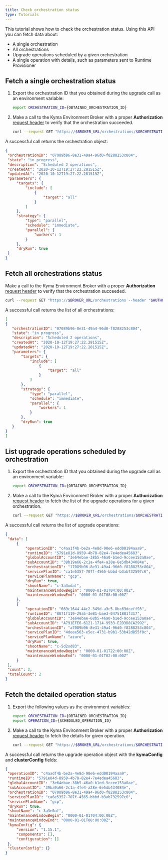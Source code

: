 ```yaml
---
title: Check orchestration status
type: Tutorials
---
```


This tutorial shows how to check the orchestration status. Using this API you can fetch data about:
- A single orchestration
- All orchestrations
- Upgrade operations scheduled by a given orchestration
- A single operation with details, such as parameters sent to Runtime Provisioner

## Fetch a single orchestration status

1. Export the orchestration ID that you obtained during the upgrade call as an environment variable:

   ```bash
   export ORCHESTRATION_ID={OBTAINED_ORCHESTRATION_ID}
   ```

2. Make a call to the Kyma Environment Broker with a proper **Authorization** [request header](#details-authorization) to verify that the orchestration succeeded.

   ```bash
   curl --request GET "https://$BROKER_URL/orchestrations/$ORCHESTRATION_ID --header "$AUTHORIZATION_HEADER""
   ```

A successful call returns the orchestration object:

   ```json
{
    "orchestrationID": "07089b96-8e31-49a4-96d0-f8288253c804",
    "state": "in progress",
    "description": "Scheduled 2 operations",
    "createdAt": "2020-10-12T19:27:22.281515Z",
    "updatedAt": "2020-10-12T19:27:22.281515Z",
    "parameters": {
        "targets": {
            "include": [
                {
                    "target": "all"
                }
            ]
        },
        "strategy": {
            "type": "parallel",
            "schedule": "immediate",
            "parallel": {
                "workers": 1
            }
        },
        "dryRun": true
    }
}
   ```

## Fetch all orchestrations status

Make a call to the Kyma Environment Broker with a proper **Authorization** [request header](#details-authorization) to verify that the orchestration succeeded.

   ```bash
   curl --request GET "https://$BROKER_URL/orchestrations --header "$AUTHORIZATION_HEADER""
   ```

A successful call returns the list of all orchestrations:

   ```json
[
  {
      "orchestrationID": "07089b96-8e31-49a4-96d0-f8288253c804",
      "state": "in progress",
      "description": "Scheduled 2 operations",
      "createdAt": "2020-10-12T19:27:22.281515Z",
      "updatedAt": "2020-10-12T19:27:22.281515Z",
      "parameters": {
          "targets": {
              "include": [
                  {
                      "target": "all"
                  }
              ]
          },
          "strategy": {
              "type": "parallel",
              "schedule": "immediate",
              "parallel": {
                  "workers": 1
              }
          },
          "dryRun": true
      }
  }
]
   ```

## List upgrade operations scheduled by orchestration

1. Export the orchestration ID that you obtained during the upgrade call as an environment variable:

   ```bash
   export ORCHESTRATION_ID={OBTAINED_ORCHESTRATION_ID}
   ```

2. Make a call to the Kyma Environment Broker with a proper **Authorization** [request header](#details-authorization) to fetch the list of the upgrade operations for a given orchestration.

   ```bash
   curl --request GET "https://$BROKER_URL/orchestrations/$ORCHESTRATION_ID/operations --header "$AUTHORIZATION_HEADER""
   ```

A successful call returns the list of upgrade operations:

   ```json
{
    "data": [
        {
            "operationID": "c4aa1f4b-be2a-4e8d-90e6-edd00194aaa9",
            "runtimeID": "5791e81d-8959-4b78-82e4-7e4edea45683",
            "globalAccountID": "3e64ebae-38b5-46a0-b1ed-9ccee153a0ae",
            "subAccountID": "39b19a66-2c1a-4fe4-a28e-6e5db434084e",
            "orchestrationID": "17089b96-8e31-49a4-96d0-f8288253c804",
            "servicePlanID": "ca1e5357-707f-4565-bbbd-b3ab732597c6",
            "servicePlanName": "gcp",
            "dryRun": true,
            "shootName": "c-3a3xdaf",
            "maintenanceWindowBegin": "0000-01-01T04:00:00Z",
            "maintenanceWindowEnd": "0000-01-01T08:00:00Z"
        },
        {
            "operationID": "669c1644-44c2-349d-a3c5-8bc63dceff93",
            "runtimeID": "8071f119-29a5-3e81-bae3-04751881f317",
            "globalAccountID": "3e64ebae-68b5-46a0-b1ed-9ccee153a0ae",
            "subAccountID": "A791EFE6-6121-1714-9933-E2D3D8CA2992",
            "orchestrationID": "a7089b96-8e31-49a4-96d0-f8288253c804",
            "servicePlanID": "4deee563-e5ec-4731-b9b1-53b42d855f0c",
            "servicePlanName": "azure",
            "dryRun": true,
            "shootName": "c-5d2xd83",
            "maintenanceWindowBegin": "0000-01-01T22:00:00Z",
            "maintenanceWindowEnd": "0000-01-01T02:00:00Z"
        }
    ],
    "count": 2,
    "totalCount": 2
}
   ```

## Fetch the detailed operation status

1. Export the following values as the environment variables:

   ```bash
   export ORCHESTRATION_ID={OBTAINED_ORCHESTRATION_ID}
   export OPERATION_ID={SCHEDULED_OPERATION_ID}
   ```

2. Make a call to the Kyma Environment Broker with a proper **Authorization** [request header](#details-authorization) to fetch the details for given operation.

   ```bash
   curl --request GET "https://$BROKER_URL/orchestrations/$ORCHESTRATION_ID/operations/$OPERATION_ID --header "$AUTHORIZATION_HEADER""
   ```

A successful call returns the upgrade operation object with the **kymaConfig** and **clusterConfig** fields:

   ```json
{
    "operationID": "c4aadf4b-be2a-4e8d-90e6-edd00194aaa9",
    "runtimeID": "5791e84d-8959-4b78-82e4-7e4edea45683",
    "globalAccountID": "3e64ebae-38b5-46a0-b1ed-9ccee153a0ae",
    "subAccountID": "39ba9a66-2c1a-4fe4-a28e-6e5db434084e",
    "orchestrationID": "07089b96-8e31-49a4-96d0-f8288253c804",
    "servicePlanID": "ca6e5357-707f-4565-bbbd-b3ab732597c6",
    "servicePlanName": "gcp",
    "dryRun": true,
    "shootName": "c-3a3e0af",
    "maintenanceWindowBegin": "0000-01-01T04:00:00Z",
    "maintenanceWindowEnd": "0000-01-01T08:00:00Z",
    "kymaConfig": {
        "version": "1.15.1",
        "components": [],
        "configuration": []
    },
    "clusterConfig": {}
}
   ```
